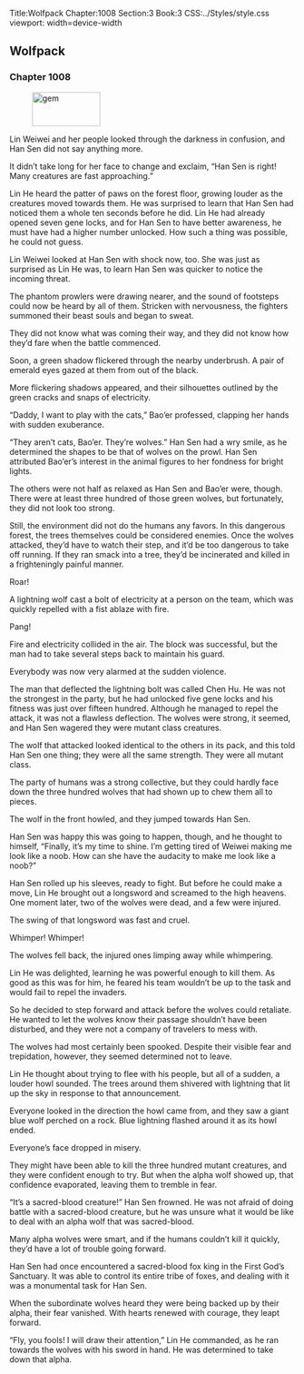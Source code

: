 Title:Wolfpack 
Chapter:1008 
Section:3 
Book:3 
CSS:../Styles/style.css 
viewport: width=device-width
  
## Wolfpack
### Chapter 1008
  
<figure>
	<img src="../Images/gem.gif" alt="gem" id="gem" width="120" height="60" />
</figure>
  

  
Lin Weiwei and her people looked through the darkness in confusion, and Han Sen did not say anything more.

It didn’t take long for her face to change and exclaim, “Han Sen is right! Many creatures are fast approaching.”

Lin He heard the patter of paws on the forest floor, growing louder as the creatures moved towards them. He was surprised to learn that Han Sen had noticed them a whole ten seconds before he did. Lin He had already opened seven gene locks, and for Han Sen to have better awareness, he must have had a higher number unlocked. How such a thing was possible, he could not guess.

Lin Weiwei looked at Han Sen with shock now, too. She was just as surprised as Lin He was, to learn Han Sen was quicker to notice the incoming threat.

The phantom prowlers were drawing nearer, and the sound of footsteps could now be heard by all of them. Stricken with nervousness, the fighters summoned their beast souls and began to sweat.

They did not know what was coming their way, and they did not know how they’d fare when the battle commenced.

Soon, a green shadow flickered through the nearby underbrush. A pair of emerald eyes gazed at them from out of the black.

More flickering shadows appeared, and their silhouettes outlined by the green cracks and snaps of electricity.

“Daddy, I want to play with the cats,” Bao’er professed, clapping her hands with sudden exuberance.

“They aren’t cats, Bao’er. They’re wolves.” Han Sen had a wry smile, as he determined the shapes to be that of wolves on the prowl. Han Sen attributed Bao’er’s interest in the animal figures to her fondness for bright lights.

The others were not half as relaxed as Han Sen and Bao’er were, though. There were at least three hundred of those green wolves, but fortunately, they did not look too strong.

Still, the environment did not do the humans any favors. In this dangerous forest, the trees themselves could be considered enemies. Once the wolves attacked, they’d have to watch their step, and it’d be too dangerous to take off running. If they ran smack into a tree, they’d be incinerated and killed in a frighteningly painful manner.

Roar!

A lightning wolf cast a bolt of electricity at a person on the team, which was quickly repelled with a fist ablaze with fire.

Pang!

Fire and electricity collided in the air. The block was successful, but the man had to take several steps back to maintain his guard.

Everybody was now very alarmed at the sudden violence.

The man that deflected the lightning bolt was called Chen Hu. He was not the strongest in the party, but he had unlocked five gene locks and his fitness was just over fifteen hundred. Although he managed to repel the attack, it was not a flawless deflection. The wolves were strong, it seemed, and Han Sen wagered they were mutant class creatures.

The wolf that attacked looked identical to the others in its pack, and this told Han Sen one thing; they were all the same strength. They were all mutant class.

The party of humans was a strong collective, but they could hardly face down the three hundred wolves that had shown up to chew them all to pieces.

The wolf in the front howled, and they jumped towards Han Sen.

Han Sen was happy this was going to happen, though, and he thought to himself, “Finally, it’s my time to shine. I’m getting tired of Weiwei making me look like a noob. How can she have the audacity to make me look like a noob?”

Han Sen rolled up his sleeves, ready to fight. But before he could make a move, Lin He brought out a longsword and screamed to the high heavens. One moment later, two of the wolves were dead, and a few were injured.

The swing of that longsword was fast and cruel.

Whimper! Whimper!

The wolves fell back, the injured ones limping away while whimpering.

Lin He was delighted, learning he was powerful enough to kill them. As good as this was for him, he feared his team wouldn’t be up to the task and would fail to repel the invaders.

So he decided to step forward and attack before the wolves could retaliate. He wanted to let the wolves know their passage shouldn’t have been disturbed, and they were not a company of travelers to mess with.

The wolves had most certainly been spooked. Despite their visible fear and trepidation, however, they seemed determined not to leave.

Lin He thought about trying to flee with his people, but all of a sudden, a louder howl sounded. The trees around them shivered with lightning that lit up the sky in response to that announcement.

Everyone looked in the direction the howl came from, and they saw a giant blue wolf perched on a rock. Blue lightning flashed around it as its howl ended.

Everyone’s face dropped in misery.

They might have been able to kill the three hundred mutant creatures, and they were confident enough to try. But when the alpha wolf showed up, that confidence evaporated, leaving them to tremble in fear.

“It’s a sacred-blood creature!” Han Sen frowned. He was not afraid of doing battle with a sacred-blood creature, but he was unsure what it would be like to deal with an alpha wolf that was sacred-blood.

Many alpha wolves were smart, and if the humans couldn’t kill it quickly, they’d have a lot of trouble going forward.

Han Sen had once encountered a sacred-blood fox king in the First God’s Sanctuary. It was able to control its entire tribe of foxes, and dealing with it was a monumental task for Han Sen.

When the subordinate wolves heard they were being backed up by their alpha, their fear vanished. With hearts renewed with courage, they leapt forward.

“Fly, you fools! I will draw their attention,” Lin He commanded, as he ran towards the wolves with his sword in hand. He was determined to take down that alpha.